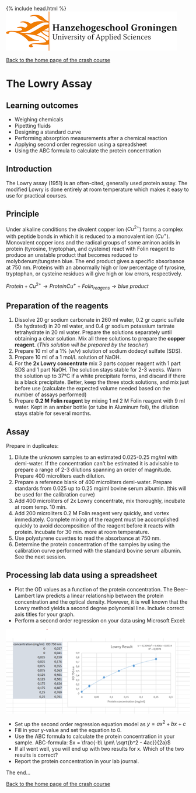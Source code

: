 {% include head.html %}
![Hanze](../hanze/hanze.png)

[Back to the home page of the crash course](./short.md)

# The Lowry Assay

## Learning outcomes
- Weighing chemicals
- Pipetting fluids
- Designing a standard curve
- Performing absorption measurements after a chemical reaction
- Applying second order regression using a spreadsheet
- Using the ABC formula to calculate the protein concentration

## Introduction
The Lowry assay (1951) is an often-cited, generally used protein assay. The modified Lowry is done entirely at room temperature which makes it easy to use for practical courses.

## Principle 
Under alkaline conditions the divalent copper ion ($Cu^{2+}$) forms a complex with peptide bonds in which it is reduced to a monovalent ion ($Cu^{+}$). Monovalent copper ions and the radical groups of some aminon acids in protein (tyrosine, tryptophan, and cysteine) react with Folin reagent to produce an unstable product that becomes reduced to molybdenum/tungsten blue. The end product gives a specific absorbance at 750 nm. Proteins with an abnormally high or low percentage of tyrosine, tryptophan, or cysteine residues will give high or low errors, respectively.

$Protein + Cu^{2+} \rightarrow ProteinCu^{+} + Folin_{reagens} \rightarrow blue \ product$

## Preparation of the reagents 
1.	Dissolve 20 gr sodium carbonate in 260 ml water, 0.2 gr cupric sulfate (5x hydrated) in 20 ml water, and 0.4 gr sodium potassium tartrate tetrahydrate in 20 ml water.  Prepare the solutions separately until obtaining a clear solution. Mix all three solutions to prepare the __copper reagent__. (_This solution will be prepared by the teacher_)
2.	Prepare 10 ml of a 1% (w/v) solution of sodium dodecyl sulfate (SDS). 
3.	Prepare 10 ml of a 1 mol/L solution of NaOH. 
4.	For the __2x Lowry concentrate__ mix 3 parts copper reagent with 1 part SDS and 1 part NaOH. The solution stays stable for 2-3 weeks. Warm the solution up to 37°C if a white precipitate forms, and discard if there is a black precipitate. Better, keep the three stock solutions, and mix just before use (calculate the expected volume needed based on the number of assays performed) 
5.	Prepare __0.2 M Folin reagent__ by mixing 1 ml 2 M Folin reagent with 9 ml water. Kept in an amber bottle (or tube in Aluminum foil), the dilution stays stable for several months. 

## Assay 
Prepare in duplicates:
1.	Dilute the unknown samples to an estimated 0.025-0.25 mg/ml with demi-water. If the concentration can't be estimated it is advisable to prepare a range of 2-3 dilutions spanning an order of magnitude. Prepare 400 microliters each dilution. 
2.	Prepare a reference blank of 400 microliters demi-water. Prepare standards from 0.025 up to 0.25 mg/ml bovine serum albumin. (this will be used for the calibration curve)
3.	Add 400 microliters of 2x Lowry concentrate, mix thoroughly, incubate at room temp. 10 min. 
4.	Add 200 microliters 0.2 M Folin reagent very quickly, and vortex immediately. Complete mixing of the reagent must be accomplished quickly to avoid decomposition of the reagent before it reacts with protein. Incubate for 30 min. more at room temperature. 
5.	Use polystyrene cuvettes to read the absorbance at 750 nm.
6.	Determine the protein concentration of the samples by using the calibration curve performed with the standard bovine serum albumin. See the next session.

## Processing lab data using a spreadsheet

- Plot the OD values as a function of the protein concentration. The Beer–Lambert law predicts a linear relationship between the protein concentration and the optical density. However, it is well known that the Lowry method yields a second degree polynomial line. Include correct axis titles for your graph.
- Perform a second order regression on your data using Microsoft Excel:

![Lowry Example](./lowry/lowry.png)


- Set up the second order regression equation model as $y = ax^2 + bx + c$
- Fill in your y-value and set the equation to 0.
- Use the ABC formula to calculate the protein concentration in your sample. ABC-formula: $x = \frac{-b\ \pm\ \sqrt{b^2 - 4ac}}{2a}$
- If all went well, you will end up with two results for x. Which of the two results is correct?
- Report the protein concentration in your lab journal.

The end...

[Back to the home page of the crash course](./short.md)


